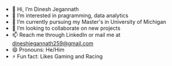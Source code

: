 - 👋 Hi, I’m Dinesh Jegannath
- 👀 I’m interested in pragramming, data analytics
- 🌱 I’m currently pursuing my Master's in University of Michigan 
- 💞️ I’m looking to collaborate on new projects
- 📫 Reach me through LinkedIn or mail me at dineshjegannath259@gmail.com 
- 😄 Pronouns: He/Him
- ⚡ Fun fact: Likes Gaming and Racing

<!---
dineshjegannath/dineshjegannath is a ✨ special ✨ repository because its `README.md` (this file) appears on your GitHub profile.
You can click the Preview link to take a look at your changes.
--->
